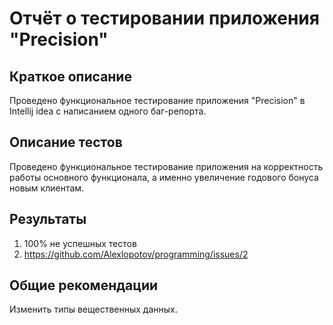 # Отчёт о тестировании приложения "Precision"

## Краткое описание

Проведено функциональное тестирование приложения "Precision" в Intellij idea с написанием одного баг-репорта.

## Описание тестов

Проведено функциональное тестирование приложения на корректность работы основного функционала, а именно увеличение годового бонуса новым клиентам.

## Результаты

1. 100% не успешных тестов
2. https://github.com/Alexlopotov/programming/issues/2

## Общие рекомендации

Изменить типы вещественных данных.
